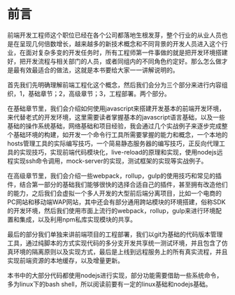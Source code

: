 # 前言

前端开发工程师这个职位已经在各个公司都落地生根发芽，整个行业的从业人员也是在呈现几何倍数增长，越来越多的新技术概念和不同背景的开发人员进入这个行业，在面对复杂多变的开发任务时，所有工程师第一件事做的就是把开发环境搭建好，把开发流程与相关部门的人员，或者同组内的不同角色约定好。那么怎么做才是最有效最适合的做法，这就是本书要给大家一一讲解说明的。

首先我们先明确理解前端工程化这个概念，然后我们会分为三个部分来进行内容组织，1，基础章节；2，高级章节；3，工程部署。两个部分。

在基础章节里，我们会介绍如何使用javascript来搭建开发基本的前端开发环境，来代替老式的开发环境，这里需要读者掌握基本的javascript语言基础，以及一些基础的操作系统基础，网络基础和项目经验，我会通过几个实战例子来逐步完成整个基础环境的构建，如开发一个命令行工具所需要掌握的能力和概念，一个本地的hosts管理工具的实际编写技巧，一个简易静态服务器的编写技巧，正反向代理工具的实现技巧，实现前端代码模块化，live-reload的原理和实现，使用nodejs远程实现ssh命令调用，mock-server的实现，测试框架的实现等实战例子。

在高级章节里，我们会介绍一些webpack，rollup，gulp的使用技巧和常见的插件，结合第一部分的基础我们能够很快的选择合适自己的插件，甚至拥有改造他们的能力，之后我们会虚拟一个多人开发的大型前后端分离项目，比如一个电商的PC网站和移动端WAP网站，其中还会有部分通用跨站模块的环境搭建，俗称SDK的开发环境，然后我们使用市面上流行的webpack，rollup，gulp来进行环境配置和集成，以及利用npm私库实现模块的共享。

最后的部分我们单独来讲前端项目的工程部署，我们以git为基础的代码版本管理工具，通过纯脚本的方式实现代码的多分支开发共享统一测试环境，并且包含了仿真环境的隔离原则以及实现方式，最后是上线到远程服务上的所有真实流程，并且实现前端资源的本地缓存，以及增量更新。

本书中的大部分代码都使用nodejs进行实现，部分功能需要借助一些系统命令，多为linux下的bash shell，所以阅读前要有一定的linux基础和nodejs基础。

